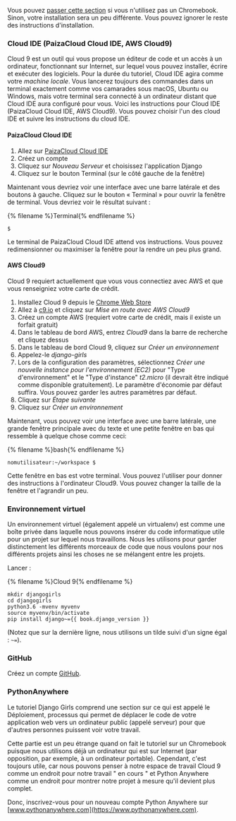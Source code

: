 Vous pouvez [passer cette section](http://tutorial.djangogirls.org/en/installation/#install-python) si vous n'utilisez pas un Chromebook. Sinon, votre installation sera un peu différente. Vous pouvez ignorer le reste des instructions d'installation.

### Cloud IDE (PaizaCloud Cloud IDE, AWS Cloud9)

Cloud 9 est un outil qui vous propose un éditeur de code et un accès à un ordinateur, fonctionnant sur Internet, sur lequel vous pouvez installer, écrire et exécuter des logiciels. Pour la durée du tutoriel, Cloud IDE agira comme votre *machine locale*. Vous lancerez toujours des commandes dans un terminal exactement comme vos camarades sous macOS, Ubuntu ou Windows, mais votre terminal sera connecté à un ordinateur distant que Cloud IDE aura configuré pour vous. Voici les instructions pour Cloud IDE (PaizaCloud Cloud IDE, AWS Cloud9). Vous pouvez choisir l'un des cloud IDE et suivre les instructions du cloud IDE.

#### PaizaCloud Cloud IDE

1. Allez sur [PaizaCloud Cloud IDE](https://paiza.cloud/)
2. Créez un compte
3. Cliquez sur *Nouveau Serveur* et choisissez l'application Django
4. Cliquez sur le bouton Terminal (sur le côté gauche de la fenêtre)

Maintenant vous devriez voir une interface avec une barre latérale et des boutons à gauche. Cliquez sur le bouton « Terminal » pour ouvrir la fenêtre de terminal. Vous devriez voir le résultat suivant :

{% filename %}Terminal{% endfilename %}

    $
    

Le terminal de PaizaCloud Cloud IDE attend vos instructions. Vous pouvez redimensionner ou maximiser la fenêtre pour la rendre un peu plus grand.

#### AWS Cloud9

Cloud 9 requiert actuellement que vous vous connectiez avec AWS et que vous renseigniez votre carte de crédit.

1. Installez Cloud 9 depuis le [Chrome Web Store](https://chrome.google.com/webstore/detail/cloud9/nbdmccoknlfggadpfkmcpnamfnbkmkcp)
2. Allez à [c9.io](https://c9.io) et cliquez sur *Mise en route avec AWS Cloud9*
3. Créez un compte AWS (requiert votre carte de crédit, mais il existe un forfait gratuit)
4. Dans le tableau de bord AWS, entrez *Cloud9* dans la barre de recherche et cliquez dessus
5. Dans le tableau de bord Cloud 9, cliquez sur *Créer un environnement*
6. Appelez-le *django-girls*
7. Lors de la configuration des paramètres, sélectionnez *Créer une nouvelle instance pour l'environnement (EC2)* pour "Type d'environnement" et le "Type d'instance" *t2.micro* (il devrait être indiqué comme disponible gratuitement). Le paramètre d'économie par défaut suffira. Vous pouvez garder les autres paramètres par défaut.
8. Cliquez sur *Étape suivante*
9. Cliquez sur *Créer un environnement*

Maintenant, vous pouvez voir une interface avec une barre latérale, une grande fenêtre principale avec du texte et une petite fenêtre en bas qui ressemble à quelque chose comme ceci:

{% filename %}bash{% endfilename %}

    nomutilisateur:~/workspace $
    

Cette fenêtre en bas est votre terminal. Vous pouvez l'utiliser pour donner des instructions à l'ordinateur Cloud9. Vous pouvez changer la taille de la fenêtre et l'agrandir un peu.

### Environnement virtuel

Un environnement virtuel (également appelé un virtualenv) est comme une boîte privée dans laquelle nous pouvons insérer du code informatique utile pour un projet sur lequel nous travaillons. Nous les utilisons pour garder distinctement les différents morceaux de code que nous voulons pour nos différents projets ainsi les choses ne se mélangent entre les projets.

Lancer :

{% filename %}Cloud 9{% endfilename %}

    mkdir djangogirls
    cd djangogirls
    python3.6 -mvenv myvenv
    source myvenv/bin/activate
    pip install django~={{ book.django_version }}
    

(Notez que sur la dernière ligne, nous utilisons un tilde suivi d'un signe égal : `~=`).

### GitHub

Créez un compte [GitHub](https://github.com).

### PythonAnywhere

Le tutoriel Django Girls comprend une section sur ce qui est appelé le Déploiement, processus qui permet de déplacer le code de votre application web vers un ordinateur public (appelé serveur) pour que d'autres personnes puissent voir votre travail.

Cette partie est un peu étrange quand on fait le tutoriel sur un Chromebook puisque nous utilisons déjà un ordinateur qui est sur Internet (par opposition, par exemple, à un ordinateur portable). Cependant, c'est toujours utile, car nous pouvons penser à notre espace de travail Cloud 9 comme un endroit pour notre travail " en cours " et Python Anywhere comme un endroit pour montrer notre projet à mesure qu'il devient plus complet.

Donc, inscrivez-vous pour un nouveau compte Python Anywhere sur [www.pythonanywhere.com](https://www.pythonanywhere.com).